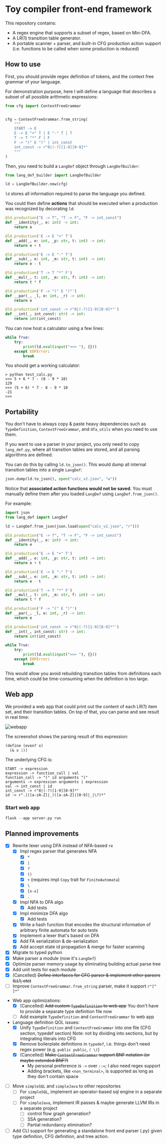 # Toy compiler front-end framework

This repository contains:

- A regex engine that supports a subset of regex, based on Min-DFA.
- A LR(1) transition table generator.
- A portable scanner + parser, and built-in CFG production action support (i.e. functions to be called when some production is reduced)

## How to use

First, you should provide regex definition of tokens, and the context free grammar of your language.

For demonstration purpose, here I will define a language that describes a subset of all possible arithmetic expressions:

```python
from cfg import ContextFreeGrammar


cfg = ContextFreeGrammar.from_string(
    """
    START -> E
    E -> E "+" T | E "-" T | T
    T -> T "*" F | F
    F -> "(" E ")" | int_const
    int_const -> r"0|(-?)[1-9][0-9]*"
    """
)
```

Then, you need to build a `LangDef` object through `LangDefBuilder`:

```python
from lang_def_builder import LangDefBuilder

ld = LangDefBuilder.new(cfg)
```

`ld` stores all information required to parse the language you defined.

You could then define **actions** that should be executed when a production was recognized by decorating `ld`:

```python
@ld.production("E -> T", "T -> F", "F -> int_const")
def __identity(_, e: int) -> int:
    return e

@ld.production('E -> E "+" T')
def __add(_, e: int, _p: str, t: int) -> int:
    return e + t

@ld.production('E -> E "-" T')
def __sub(_, e: int, _m: str, t: int) -> int:
    return e - t

@ld.production('T -> T "*" F')
def __mul(_, t: int, _m: str, f: int) -> int:
    return t * f

@ld.production('F -> "(" E ")"')
def __par(_, _l, e: int, _r) -> int:
    return e

@ld.production('int_const -> r"0|(-?)[1-9][0-9]*"')
def __int(_, int_const: str) -> int:
    return int(int_const)
```

You can now host a calculator using a few lines:

```python
while True:
    try:
        print(ld.eval(input(">>> "), {}))
    except EOFError:
        break
```

You should get a working calculator:

```
> python test_calc.py
>>> 5 + 6 * 7 - (8 - 9 * 10)
129
>>> (5 + 6) * 7 - 8 - 9 * 10
-21
>>>
```

## Portability

You don't have to always copy & paste heavy dependencies such as `TypeDefinition`, `ContextFreeGrammar`, and `dfa_utils` when you need to use them.

If you want to use a parser in your project, you only need to copy `lang_def.py`, where all transition tables are stored, and all parsing algorithms are defined.

You can do this by calling `ld.to_json()`. This would dump all internal transition tables into a single `LangDef`:

```python
json.dump(ld.to_json(), open("calc_v2.json", "w"))
```

Notice that **associated action functions would not be saved**. You must manually define them after you loaded `LangDef` using `LangDef.from_json()`.

For example:

```python
import json
from lang_def import LangDef

ld = LangDef.from_json(json.load(open("calc_v2.json", "r")))

@ld.production("E -> T", "T -> F", "F -> int_const")
def __identity(_, e: int) -> int:
    return e

@ld.production('E -> E "+" T')
def __add(_, e: int, _p: str, t: int) -> int:
    return e + t

@ld.production('E -> E "-" T')
def __sub(_, e: int, _m: str, t: int) -> int:
    return e - t

@ld.production('T -> T "*" F')
def __mul(_, t: int, _m: str, f: int) -> int:
    return t * f

@ld.production('F -> "(" E ")"')
def __par(_, _l, e: int, _r) -> int:
    return e

@ld.production('int_const -> r"0|(-?)[1-9][0-9]*"')
def __int(_, int_const: str) -> int:
    return int(int_const)

while True:
    try:
        print(ld.eval(input(">>> "), {}))
    except EOFError:
        break
```

This would allow you avoid rebuilding transition tables from definitions each time, which could be time-consuming when the definition is too large.

## Web app

We provided a web app that could print out the content of each LR(1) item set, and their transition tables. On top of that, you can parse and see result in real time:

![webapp](webapp.svg)

The screenshot shows the parsing result of this expression:

```lisp
(define (even? x)
  (& x 1))
```

The underlying CFG is:

```
START -> expression
expression -> function_call | val
function_call -> "(" id arguments ")"
arguments -> expression arguments | expression
val -> int_const | id
int_const -> r"0|(-?)[1-9][0-9]*"
id -> r".|([a-zA-Z]|_)([a-zA-Z]|[0-9]|_|\?)*"
```

### Start web app

```python
flask --app server.py run
```

## Planned improvements

- [x] Rewrite lexer using DFA instead of NFA-based `re`
  - [x] Impl regex parser that generates NFA
    - [x] `*`
    - [x] `|`
    - [x] `?`
    - [x] `()`
    - [x] `+` (requires impl `Copy` trait for `FiniteAutomata`)
    - [x] `\`
    - [x] `[x-x]`
    - [x] `.`
  - [x] Impl NFA to DFA algo
    - [x] Add tests
  - [x] Impl minimize DFA algo
    - [x] Add tests
  - [x] Write a hash function that encodes the structural information of arbitrary finite automata for auto tests
  - [x] Implement a lexer that's based on DFA
  - [x] Add FA serialization & de-serialization
  - [x] Add accept state id propagation & merge for faster scanning
- [x] Migrate to typed python
- [x] Make parser a module (now it's `LangDef`)
- [x] Optimize parser memory usage by eliminating building actual parse tree
- [x] Add unit tests for each module
- [x] (Cancelled) ~~Define interfaces for CFG parser & implement other parsers (LL1, etc)~~
- [ ] Improve `ContextFreeGrammar.from_string` parser, make it support `r"[^ ]*"`
- Web app optimizations:
  - [x] (Cancelled) ~~Add custom `TypeDefinition` to web app~~
    You don't have to provide a separate type definition file now
  - [ ] Add example `TypeDefinition` and `ContextFreeGrammar` to web app
- Language definition QOL issues:
  - [x] Unify `TypeDefinition` and `ContextFreeGrammar` into one file (CFG section, typedef section)
    Note: not by dividing into sections, but by integrating literals into CFG
  - [x] Remove boilerplate definitions in `typedef`, i.e. things don't need regex power (e.g. `public public`, `( \(`)
  - [x] (Cancelled) ~~Make `ContextFreeGrammar` support BNF notation (or maybe extended BNF?)~~
    - My personal preference is `->` over `::=`; I also need regex support
    - Adding brackets, like `<non_terminal>`, is supported as long as they don't contain space
- [ ] Move `simpleSQL` and `simpleJava` to other repositories
  - [ ] For `simpleSQL`, implement an operator-based sql engine in a separate project
  - [ ] For `simpleJava`, implement IR passes & maybe generate LLVM IRs in a separate project
    - [ ] control flow graph generation?
    - [ ] SSA generation?
    - [ ] Partial redundancy elimination?
- [ ] Add CLI support for generating a standalone front end parser (.py) given type definition, CFG definition, and tree action.
